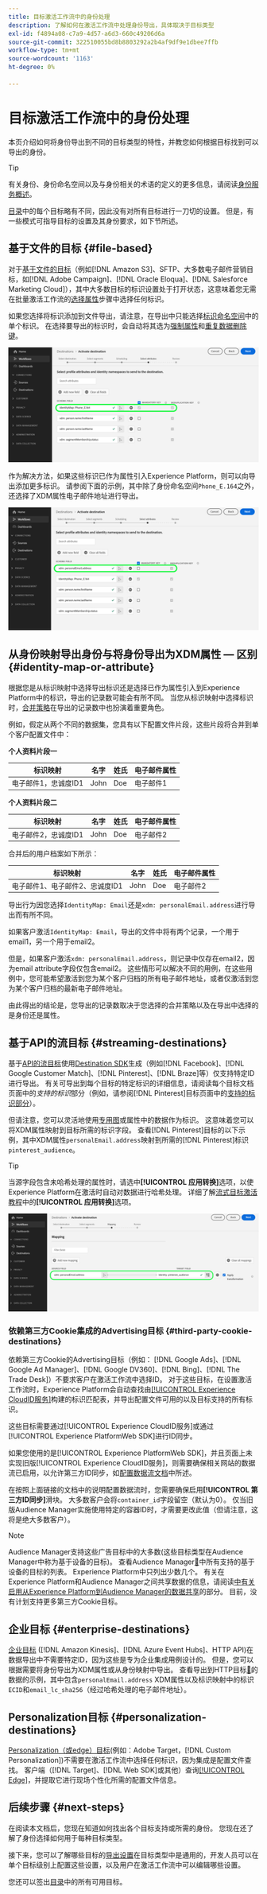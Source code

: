 ```yaml
---
title: 目标激活工作流中的身份处理
description: 了解如何在激活工作流中处理身份导出，具体取决于目标类型
exl-id: f4894a08-c7a9-4d57-a6d3-660c49206d6a
source-git-commit: 322510055bd8b8803292a2b4af9df9e1dbee7ffb
workflow-type: tm+mt
source-wordcount: '1163'
ht-degree: 0%

---
```


# 目标激活工作流中的身份处理

本页介绍如何将身份导出到不同的目标类型的特性，并教您如何根据目标找到可以导出的身份。

>[!TIP]
>
> 有关身份、身份命名空间以及与身份相关的术语的定义的更多信息，请阅读[身份服务概述](/help/identity-service/home.md)。

[目录](/help/destinations/catalog/overview.md)中的每个目标略有不同，因此没有对所有目标进行一刀切的设置。 但是，有一些模式可指导目标的设置及其身份要求，如下节所述。

## 基于文件的目标 {#file-based}

对于[基于文件的目标](/help/destinations/destination-types.md#file-based)（例如[!DNL Amazon S3]、SFTP、大多数电子邮件营销目标，如[!DNL Adobe Campaign]、[!DNL Oracle Eloqua]、[!DNL Salesforce Marketing Cloud]），其中大多数目标的标识设置处于打开状态，这意味着您无需在批量激活工作流的[选择属性](/help/destinations/ui/activate-batch-profile-destinations.md#select-attributes)步骤中选择任何标识。

如果您选择将标识添加到文件导出，请注意，在导出中只能选择[标识命名空间](/help/identity-service/features/identity-graph-viewer.md#access-identity-graph-viewer)中的单个标识。 在选择要导出的标识时，会自动将其选为[强制属性](/help/destinations/ui/activate-batch-profile-destinations.md#mandatory-attributes)和[重复数据删除键](/help/destinations/ui/activate-batch-profile-destinations.md#deduplication-keys)。

![选为必需属性和重复数据删除键的标识。](/help/destinations/assets/how-destinations-work/selected-identity.png)

作为解决方法，如果这些标识已作为属性引入Experience Platform，则可以向导出添加更多标识。 请参阅下面的示例，其中除了身份命名空间`Phone_E.164`之外，还选择了XDM属性电子邮件地址进行导出。

![为导出选择的电子邮件地址属性示例。](/help/destinations/assets/how-destinations-work/email-selected.png)

## 从身份映射导出身份与将身份导出为XDM属性 — 区别 {#identity-map-or-attribute}

根据您是从标识映射中选择导出标识还是选择已作为属性引入到Experience Platform中的标识，导出的记录数可能会有所不同。 当您从标识映射中选择标识时，[合并策略](/help/profile/merge-policies/overview.md)在导出的记录数中也扮演着重要角色。

例如，假定从两个不同的数据集，您具有以下配置文件片段，这些片段将合并到单个客户配置文件中：

**个人资料片段一**

| 标识映射 | 名字 | 姓氏 | 电子邮件属性 |
|---------|----------|---------|--------|
| 电子邮件1，忠诚度ID1 | John | Doe | 电子邮件1 |


**个人资料片段二**

| 标识映射 | 名字 | 姓氏 | 电子邮件属性 |
|---------|----------|---------|--------|
| 电子邮件2，忠诚度ID1 | John | Doe | 电子邮件2 |

合并后的用户档案如下所示：

| 标识映射 | 名字 | 姓氏 | 电子邮件属性 |
|---------|----------|---------|--------|
| 电子邮件1、电子邮件2、忠诚度ID1 | John | Doe | 电子邮件2 |

导出行为因您选择`IdentityMap: Email`还是`xdm: personalEmail.address`进行导出而有所不同。

如果客户激活`IdentityMap: Email`，导出的文件中将有两个记录，一个用于email1，另一个用于email2。

但是，如果客户激活`xdm: personalEmail.address`，则记录中仅存在email2，因为email attribute字段仅包含email2。 这些情形可以解决不同的用例，在这些用例中，您可能希望激活到您为某个客户归档的所有电子邮件地址，或者仅激活到您为某个客户归档的最新电子邮件地址。

由此得出的结论是，您导出的记录数取决于您选择的合并策略以及在导出中选择的是身份还是属性。

## 基于API的流目标 {#streaming-destinations}

基于[API的流目标](/help/destinations/destination-types.md#streaming-destination)使用[Destination SDK](/help/destinations/destination-sdk/overview.md)生成（例如[!DNL Facebook]、[!DNL Google Customer Match]、[!DNL Pinterest]、[!DNL Braze]等）仅支持特定ID进行导出。 有关可导出到每个目标的特定标识的详细信息，请阅读每个目标文档页面中的&#x200B;*支持的标识*&#x200B;部分（例如，请参阅[!DNL Pinterest]目标页面中的[支持的标识部分](/help/destinations/catalog/advertising/pinterest.md)）。

但请注意，您可以灵活地使用[专用图](/help/profile/merge-policies/overview.md#id-stitching)或属性中的数据作为标识。 这意味着您可以将XDM属性映射到目标所需的标识字段。 查看[!DNL Pinterest]目标的以下示例，其中XDM属性`personalEmail.address`映射到所需的[!DNL Pinterest]标识`pinterest_audience`。

>[!TIP]
>
>当源字段包含未哈希处理的属性时，请选中&#x200B;**[!UICONTROL 应用转换]**&#x200B;选项，以使Experience Platform在激活时自动对数据进行哈希处理。 详细了解[流式目标激活教程](/help/destinations/ui/activate-segment-streaming-destinations.md#apply-transformation)中的&#x200B;**[!UICONTROL 应用转换]**&#x200B;选项。

![映射到Pinterest目标的标识字段的电子邮件地址属性示例。](/help/destinations/assets/how-destinations-work/email-mapped-to-identity.png)

### 依赖第三方Cookie集成的Advertising目标 {#third-party-cookie-destinations}

依赖第三方Cookie的Advertising目标（例如： [!DNL Google Ads]、[!DNL Google Ad Manager]、[!DNL Google DV360]、[!DNL Bing]、[!DNL The Trade Desk]）不要求客户在激活工作流中选择ID。 对于这些目标，在设置激活工作流时，Experience Platform会自动查找由[[!UICONTROL Experience CloudID服务]](https://experienceleague.adobe.com/docs/id-service/using/intro/overview.html?lang=zh-Hans)构建的标识匹配表，并导出配置文件可用的以及目标支持的所有标识。

这些目标需要通过[!UICONTROL Experience CloudID服务]或通过[!UICONTROL Experience PlatformWeb SDK]进行ID同步。

如果您使用的是[!UICONTROL Experience PlatformWeb SDK]，并且页面上未实现旧版[!UICONTROL Experience CloudID服务]，则需要确保相关网站的数据流已启用，以允许第三方ID同步，如[配置数据流文档](/help/datastreams/configure.md#create)中所述。

在按照上面链接的文档中的说明配置数据流时，您需要确保启用&#x200B;**[!UICONTROL 第三方ID同步]**&#x200B;滑块。 大多数客户会将`container_id`字段留空（默认为0）。 仅当旧版Audience Manager实施使用特定的容器ID时，才需要更改此值（但请注意，这将是绝大多数客户）。

>[!NOTE]
>
>Audience Manager支持这些广告目标中的大多数(这些目标类型在Audience Manager中称为基于设备的目标)。 查看Audience Manager[&#128279;](https://experienceleague.adobe.com/docs/audience-manager/user-guide/features/destinations/device-based/device-based-destinations-list.html?lang=zh-Hans)中所有支持的基于设备的目标的列表。 Experience Platform中只列出少数几个。 有关在Experience Platform和Audience Manager之间共享数据的信息，请阅读[中有关启用从Experience Platform到Audience Manager的数据共享](https://experienceleague.adobe.com/docs/audience-manager/user-guide/implementation-integration-guides/integration-experience-platform/aam-aep-audience-sharing.html?lang=zh-Hans#enable-aep-to-aam-data)的部分。 目前，没有计划支持更多第三方Cookie目标。

## 企业目标 {#enterprise-destinations}

[企业目标](/help/destinations/destination-types.md#advanced-enterprise-destinations) ([!DNL Amazon Kinesis]、[!DNL Azure Event Hubs]、HTTP API)在数据导出中不需要特定ID，因为这些是专为企业集成用例设计的。 但是，您可以根据需要将身份导出为XDM属性或从身份映射中导出。 查看导出到HTTP目标[&#128279;](/help/destinations/catalog/streaming/http-destination.md#exported-data)的数据的示例，其中包含`personalEmail.address` XDM属性以及标识映射中的标识`ECID`和`email_lc_sha256`（经过哈希处理的电子邮件地址）。

## Personalization目标 {#personalization-destinations}

[Personalization（或edge）目标](/help/destinations/destination-types.md#edge-personalization-destinations)(例如：Adobe Target，[!DNL Custom Personalization])不需要在激活工作流中选择任何标识，因为集成是配置文件查找。 客户端（[!DNL Target]、[!DNL Web SDK]或其他）查询[[!UICONTROL Edge]](/help/collection/home.md#edge)，并提取它进行现场个性化所需的配置文件信息。

<!--
![Table with all supported identities](/help/destinations/assets/how-destinations-work/identities-table.png)

-->

## 后续步骤 {#next-steps}

在阅读本文档后，您现在知道如何找出各个目标支持或所需的身份。 您现在还了解了身份选择如何用于每种目标类型。

接下来，您可以了解哪些目标的[导出设置](/help/destinations/how-destinations-work/destinations-configurations.md)在目标类型中是通用的，开发人员可以在单个目标级别上配置这些设置，以及用户在激活工作流中可以编辑哪些设置。

您还可以签出[目录](/help/destinations/catalog/overview.md)中的所有可用目标。
